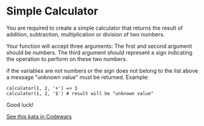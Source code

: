 # Simple Calculator

You are required to create a simple calculator that returns the result of addition, subtraction, multiplication or division of two numbers.

Your function will accept three arguments:
The first and second argument should be numbers.
The third argument should represent a sign indicating the operation to perform on these two numbers.

if the variables are not numbers or the sign does not belong to the list above a message "unknown value" must be returned.
Example:
```
calculator(1, 2, '+') => 3
calculator(1, 2, '$') # result will be "unknown value"
```
Good luck!

[See this kata in Codewars](https://www.codewars.com/kata/5810085c533d69f4980001cf)
